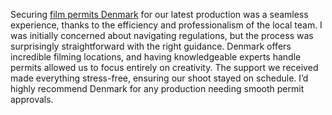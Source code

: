 Securing <a href="https://fixerdenmark.com/">film permits Denmark</a> for our latest production was a seamless experience, thanks to the efficiency and professionalism of the local team. I was initially concerned about navigating regulations, but the process was surprisingly straightforward with the right guidance. Denmark offers incredible filming locations, and having knowledgeable experts handle permits allowed us to focus entirely on creativity. The support we received made everything stress-free, ensuring our shoot stayed on schedule. I’d highly recommend Denmark for any production needing smooth permit approvals.






